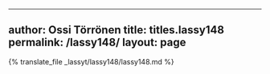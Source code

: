 
---
author: Ossi Törrönen
title: titles.lassy148
permalink: /lassy148/
layout: page
---
{% translate_file _lassyt/lassy148/lassy148.md %}